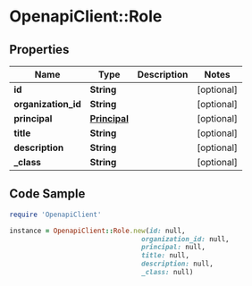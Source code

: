 # OpenapiClient::Role

## Properties

Name | Type | Description | Notes
------------ | ------------- | ------------- | -------------
**id** | **String** |  | [optional] 
**organization_id** | **String** |  | [optional] 
**principal** | [**Principal**](Principal.md) |  | [optional] 
**title** | **String** |  | [optional] 
**description** | **String** |  | [optional] 
**_class** | **String** |  | [optional] 

## Code Sample

```ruby
require 'OpenapiClient'

instance = OpenapiClient::Role.new(id: null,
                                 organization_id: null,
                                 principal: null,
                                 title: null,
                                 description: null,
                                 _class: null)
```


